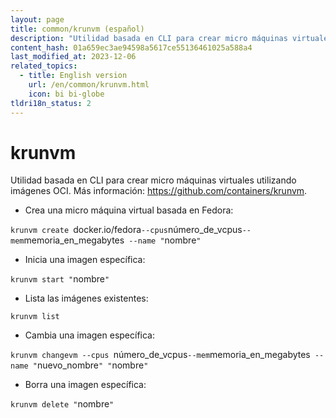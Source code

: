 ```yaml
---
layout: page
title: common/krunvm (español)
description: "Utilidad basada en CLI para crear micro máquinas virtuales utilizando imágenes OCI."
content_hash: 01a659ec3ae94598a5617ce55136461025a588a4
last_modified_at: 2023-12-06
related_topics:
  - title: English version
    url: /en/common/krunvm.html
    icon: bi bi-globe
tldri18n_status: 2
---
```

# krunvm

Utilidad basada en CLI para crear micro máquinas virtuales utilizando imágenes OCI.
Más información: <https://github.com/containers/krunvm>.

- Crea una micro máquina virtual basada en Fedora:

`krunvm create `<span class="tldr-var badge badge-pill bg-dark-lm bg-white-dm text-white-lm text-dark-dm font-weight-bold">docker.io/fedora</span>` --cpus `<span class="tldr-var badge badge-pill bg-dark-lm bg-white-dm text-white-lm text-dark-dm font-weight-bold">número_de_vcpus</span>` --mem `<span class="tldr-var badge badge-pill bg-dark-lm bg-white-dm text-white-lm text-dark-dm font-weight-bold">memoria_en_megabytes</span>` --name "`<span class="tldr-var badge badge-pill bg-dark-lm bg-white-dm text-white-lm text-dark-dm font-weight-bold">nombre</span>`"`

- Inicia una imagen específica:

`krunvm start "`<span class="tldr-var badge badge-pill bg-dark-lm bg-white-dm text-white-lm text-dark-dm font-weight-bold">nombre</span>`"`

- Lista las imágenes existentes:

`krunvm list`

- Cambia una imagen específica:

`krunvm changevm --cpus `<span class="tldr-var badge badge-pill bg-dark-lm bg-white-dm text-white-lm text-dark-dm font-weight-bold">número_de_vcpus</span>` --mem `<span class="tldr-var badge badge-pill bg-dark-lm bg-white-dm text-white-lm text-dark-dm font-weight-bold">memoria_en_megabytes</span>` --name "`<span class="tldr-var badge badge-pill bg-dark-lm bg-white-dm text-white-lm text-dark-dm font-weight-bold">nuevo_nombre</span>`" "`<span class="tldr-var badge badge-pill bg-dark-lm bg-white-dm text-white-lm text-dark-dm font-weight-bold">nombre</span>`"`

- Borra una imagen específica:

`krunvm delete "`<span class="tldr-var badge badge-pill bg-dark-lm bg-white-dm text-white-lm text-dark-dm font-weight-bold">nombre</span>`"`
